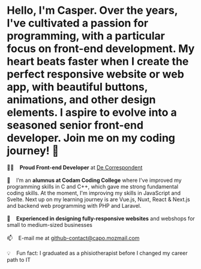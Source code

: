 # Hello, I'm Casper. Over the years, I've cultivated a passion for programming, with a particular focus on front-end development. My heart beats faster when I create the perfect responsive website or web app, with beautiful buttons, animations, and other design elements. I aspire to evolve into a seasoned senior front-end developer. Join me on my coding journey! 🚀

👨‍💻 &nbsp;&nbsp; **Proud Front-end Developer** at [De Correspondent](https://decorrespondent.nl/)<br /><br />
🔭 &nbsp;&nbsp; I’m an **alumnus at Codam Coding College** where I've improved my programming skills in C and C++, which gave me strong fundamental coding skills. At the moment, I'm improving my skills in JavaScript and Svelte. Next up on my learning journey is are Vue.js, Nuxt, React & Next.js and backend web programming with PHP and Laravel.<br /><br />
💪 &nbsp;&nbsp; **Experienced in designing fully-responsive websites** and webshops for small to medium-sized businesses<br /><br />
📫 &nbsp;&nbsp; E-mail me at [github-contact@capo.mozmail.com](mailto:github-contact@capo.mozmail.com)<br /><br />
💡 &nbsp;&nbsp; Fun fact: I graduated as a phisiotherapist before I changed my career path to IT<br /><br />

